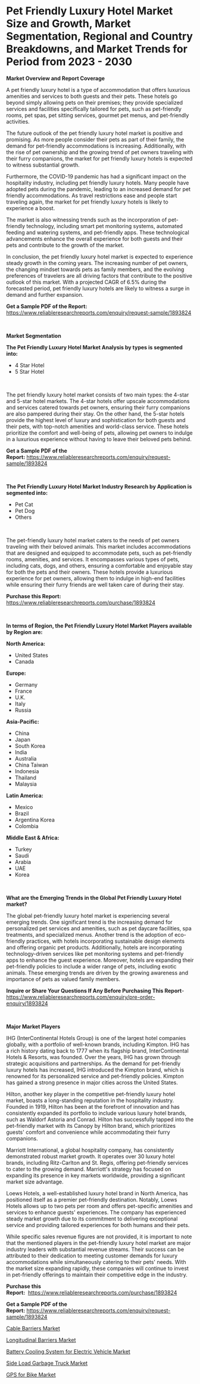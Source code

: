 <p><h1>Pet Friendly Luxury Hotel Market Size and Growth, Market Segmentation, Regional and Country Breakdowns, and Market Trends for Period from 2023 -  2030</h1></p><p><strong>Market Overview and Report Coverage</strong></p>
<p><p>A pet friendly luxury hotel is a type of accommodation that offers luxurious amenities and services to both guests and their pets. These hotels go beyond simply allowing pets on their premises; they provide specialized services and facilities specifically tailored for pets, such as pet-friendly rooms, pet spas, pet sitting services, gourmet pet menus, and pet-friendly activities.</p><p>The future outlook of the pet friendly luxury hotel market is positive and promising. As more people consider their pets as part of their family, the demand for pet-friendly accommodations is increasing. Additionally, with the rise of pet ownership and the growing trend of pet owners traveling with their furry companions, the market for pet friendly luxury hotels is expected to witness substantial growth.</p><p>Furthermore, the COVID-19 pandemic has had a significant impact on the hospitality industry, including pet friendly luxury hotels. Many people have adopted pets during the pandemic, leading to an increased demand for pet friendly accommodations. As travel restrictions ease and people start traveling again, the market for pet friendly luxury hotels is likely to experience a boost.</p><p>The market is also witnessing trends such as the incorporation of pet-friendly technology, including smart pet monitoring systems, automated feeding and watering systems, and pet-friendly apps. These technological advancements enhance the overall experience for both guests and their pets and contribute to the growth of the market.</p><p>In conclusion, the pet friendly luxury hotel market is expected to experience steady growth in the coming years. The increasing number of pet owners, the changing mindset towards pets as family members, and the evolving preferences of travelers are all driving factors that contribute to the positive outlook of this market. With a projected CAGR of 6.5% during the forecasted period, pet friendly luxury hotels are likely to witness a surge in demand and further expansion.</p></p>
<p><strong>Get a Sample PDF of the Report:</strong> <a href="https://www.reliableresearchreports.com/enquiry/request-sample/1893824">https://www.reliableresearchreports.com/enquiry/request-sample/1893824</a></p>
<p>&nbsp;</p>
<p><strong>Market Segmentation</strong></p>
<p><strong>The Pet Friendly Luxury Hotel Market Analysis by types is segmented into:</strong></p>
<p><ul><li>4 Star Hotel</li><li>5 Star Hotel</li></ul></p>
<p>&nbsp;</p>
<p><p>The pet friendly luxury hotel market consists of two main types: the 4-star and 5-star hotel markets. The 4-star hotels offer upscale accommodations and services catered towards pet owners, ensuring their furry companions are also pampered during their stay. On the other hand, the 5-star hotels provide the highest level of luxury and sophistication for both guests and their pets, with top-notch amenities and world-class service. These hotels prioritize the comfort and well-being of pets, allowing pet owners to indulge in a luxurious experience without having to leave their beloved pets behind.</p></p>
<p><strong>Get a Sample PDF of the Report:</strong>&nbsp;<a href="https://www.reliableresearchreports.com/enquiry/request-sample/1893824">https://www.reliableresearchreports.com/enquiry/request-sample/1893824</a></p>
<p>&nbsp;</p>
<p><strong>The Pet Friendly Luxury Hotel Market Industry Research by Application is segmented into:</strong></p>
<p><ul><li>Pet Cat</li><li>Pet Dog</li><li>Others</li></ul></p>
<p>&nbsp;</p>
<p><p>The pet-friendly luxury hotel market caters to the needs of pet owners traveling with their beloved animals. This market includes accommodations that are designed and equipped to accommodate pets, such as pet-friendly rooms, amenities, and services. It encompasses various types of pets, including cats, dogs, and others, ensuring a comfortable and enjoyable stay for both the pets and their owners. These hotels provide a luxurious experience for pet owners, allowing them to indulge in high-end facilities while ensuring their furry friends are well taken care of during their stay.</p></p>
<p><strong>Purchase this Report:</strong>&nbsp; <a href="https://www.reliableresearchreports.com/purchase/1893824">https://www.reliableresearchreports.com/purchase/1893824</a></p>
<p>&nbsp;</p>
<p><strong>In terms of Region, the Pet Friendly Luxury Hotel Market Players available by Region are:</strong></p>
<p>
    <p> <strong> North America: </strong>
        <ul>
            <li>United States</li>
            <li>Canada</li>
        </ul>
        </p> 
    <p> <strong> Europe: </strong>
        <ul>
            <li>Germany</li>
            <li>France</li>
            <li>U.K.</li>
            <li>Italy</li>
            <li>Russia</li>
        </ul>
        </p> 
    <p> <strong> Asia-Pacific: </strong>
        <ul>
            <li>China</li>
            <li>Japan</li>
            <li>South Korea</li>
            <li>India</li>
            <li>Australia</li>
            <li>China Taiwan</li>
            <li>Indonesia</li>
            <li>Thailand</li>
            <li>Malaysia</li>
        </ul>
        </p> 
    <p> <strong> Latin America: </strong>
        <ul>
            <li>Mexico</li>
            <li>Brazil</li>
            <li>Argentina Korea</li>
            <li>Colombia</li>
        </ul>
        </p> 
    <p> <strong> Middle East & Africa: </strong>
        <ul>
            <li>Turkey</li>
            <li>Saudi</li>
            <li>Arabia</li>
            <li>UAE</li>
            <li>Korea</li>
        </ul>
    </p>
    </p>
<p>&nbsp;</p>
<p><strong>What are the Emerging Trends in the Global Pet Friendly Luxury Hotel market?</strong></p>
<p><p>The global pet-friendly luxury hotel market is experiencing several emerging trends. One significant trend is the increasing demand for personalized pet services and amenities, such as pet daycare facilities, spa treatments, and specialized menus. Another trend is the adoption of eco-friendly practices, with hotels incorporating sustainable design elements and offering organic pet products. Additionally, hotels are incorporating technology-driven services like pet monitoring systems and pet-friendly apps to enhance the guest experience. Moreover, hotels are expanding their pet-friendly policies to include a wider range of pets, including exotic animals. These emerging trends are driven by the growing awareness and importance of pets as valued family members.</p></p>
<p><strong>Inquire or Share Your Questions If Any Before Purchasing This Report</strong>- <a href="https://www.reliableresearchreports.com/enquiry/pre-order-enquiry/1893824">https://www.reliableresearchreports.com/enquiry/pre-order-enquiry/1893824</a></p>
<p>&nbsp;</p>
<p><strong>Major Market Players</strong></p>
<p><p>IHG (InterContinental Hotels Group) is one of the largest hotel companies globally, with a portfolio of well-known brands, including Kimpton. IHG has a rich history dating back to 1777 when its flagship brand, InterContinental Hotels & Resorts, was founded. Over the years, IHG has grown through strategic acquisitions and partnerships. As the demand for pet-friendly luxury hotels has increased, IHG introduced the Kimpton brand, which is renowned for its personalized service and pet-friendly policies. Kimpton has gained a strong presence in major cities across the United States.</p><p>Hilton, another key player in the competitive pet-friendly luxury hotel market, boasts a long-standing reputation in the hospitality industry. Founded in 1919, Hilton has been at the forefront of innovation and has consistently expanded its portfolio to include various luxury hotel brands, such as Waldorf Astoria and Conrad. Hilton has successfully tapped into the pet-friendly market with its Canopy by Hilton brand, which prioritizes guests' comfort and convenience while accommodating their furry companions.</p><p>Marriott International, a global hospitality company, has consistently demonstrated robust market growth. It operates over 30 luxury hotel brands, including Ritz-Carlton and St. Regis, offering pet-friendly services to cater to the growing demand. Marriott's strategy has focused on expanding its presence in key markets worldwide, providing a significant market size advantage.</p><p>Loews Hotels, a well-established luxury hotel brand in North America, has positioned itself as a premier pet-friendly destination. Notably, Loews Hotels allows up to two pets per room and offers pet-specific amenities and services to enhance guests' experiences. The company has experienced steady market growth due to its commitment to delivering exceptional service and providing tailored experiences for both humans and their pets.</p><p>While specific sales revenue figures are not provided, it is important to note that the mentioned players in the pet-friendly luxury hotel market are major industry leaders with substantial revenue streams. Their success can be attributed to their dedication to meeting customer demands for luxury accommodations while simultaneously catering to their pets' needs. With the market size expanding rapidly, these companies will continue to invest in pet-friendly offerings to maintain their competitive edge in the industry.</p></p>
<p><strong>Purchase this Report:</strong>&nbsp;&nbsp;<a href="https://www.reliableresearchreports.com/purchase/1893824">https://www.reliableresearchreports.com/purchase/1893824</a></p>
<p></p>
<p><strong>Get a Sample PDF of the Report:</strong>&nbsp;<a href="https://www.reliableresearchreports.com/enquiry/request-sample/1893824">https://www.reliableresearchreports.com/enquiry/request-sample/1893824</a></p>
<p><p><a href="https://medium.com/@tommiefadel2023/cable-barriers-market-share-evolution-and-market-growth-trends-2023-2030-946034233236">Cable Barriers Market</a></p><p><a href="https://medium.com/@edwinsporer/longitudinal-barriers-market-trends-and-market-analysis-forecasted-for-period-2023-2030-b338106b7957">Longitudinal Barriers Market</a></p><p><a href="https://medium.com/@tracylarson12/battery-cooling-system-for-electric-vehicle-market-furnishes-information-on-market-share-market-9dabd138b50f">Battery Cooling System for Electric Vehicle Market</a></p><p><a href="https://medium.com/@isomjohnson/side-load-garbage-truck-market-comprehensive-assessment-by-type-application-and-geography-1843a9aa847d">Side Load Garbage Truck Market</a></p><p><a href="https://medium.com/@unamorgan6655/gps-for-bike-market-size-cagr-trends-2024-2030-36ad60821405">GPS for Bike Market</a></p></p>